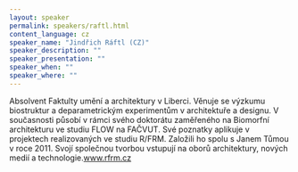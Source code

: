 ```yaml
---
layout: speaker
permalink: speakers/raftl.html
content_language: cz
speaker_name: "Jindřich Ráftl (CZ)"
speaker_description: ""
speaker_presentation: ""
speaker_when: ""
speaker_where: ""
---
```


Absolvent Faktulty umění a architektury v Liberci. Věnuje se výzkumu biostruktur a deparametrickým experimentům v architektuře a designu. V současnosti působí v rámci svého doktorátu zaměřeného na Biomorfní architekturu ve studiu FLOW na FAČVUT. Své poznatky aplikuje v projektech realizovaných ve studiu R/FRM. Založili ho spolu s Janem Tůmou v roce 2011. Svojí společnou tvorbou vstupují na oborů architektury, nových medií a technologie.www.rfrm.cz